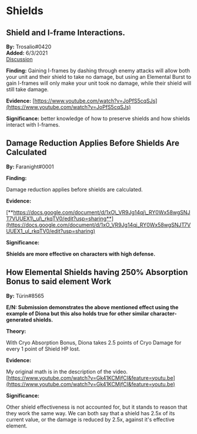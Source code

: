 # Shields

## Shield and I-frame Interactions.

**By:** Trosalio\#0420  
**Added:** 6/3/2021  
[Discussion](https://tickettool.xyz/direct?url=https://cdn.discordapp.com/attachments/848458542024622090/849942582167470090/transcript-shield-and-iframe-interactions.html)

**Finding:** Gaining I-frames by dashing through enemy attacks will allow both your unit and their shield to take no damage, but using an Elemental Burst to gain I-frames will only make your unit took no damage, while their shield will still take damage.

**Evidence:** [https://www.youtube.com/watch?v=JoPfS5cqSJs](https://www.youtube.com/watch?v=JoPfS5cqSJs)

**Significance:** better knowledge of how to preserve shields and how shields interact with I-frames.

## **Damage Reduction Applies Before Shields Are Calculated**

**By:** Faranight\#0001

**Finding:**

Damage reduction applies before shields are calculated.

**Evidence:**

[**https://docs.google.com/document/d/1xO\_VR9Jg14qj\_RY0Wx58wgSNJT7VUUEX1\_ul\_rkqTV0/edit?usp=sharing**](https://docs.google.com/document/d/1xO_VR9Jg14qj_RY0Wx58wgSNJT7VUUEX1_ul_rkqTV0/edit?usp=sharing)

**Significance:**

**Shields are more effective on characters with high defense.**

## **How Elemental Shields having 250% Absorption Bonus to said element Work**

**By:** Türin\#8565

**E/N: Submission demonstrates the above mentioned effect using the example of Diona but this also holds true for other similar character-generated shields.**

**Theory:**

With Cryo Absorption Bonus, Diona takes 2.5 points of Cryo Damage for every 1 point of Shield HP lost.

**Evidence:**

My original math is in the description of the video. [https://www.youtube.com/watch?v=Gk41KCMjfCI&feature=youtu.be](https://www.youtube.com/watch?v=Gk41KCMjfCI&feature=youtu.be)

**Significance:**

Other shield effectiveness is not accounted for, but it stands to reason that they work the same way. We can both say that a shield has 2.5x of its current value, or the damage is reduced by 2.5x, against it's effective element.

